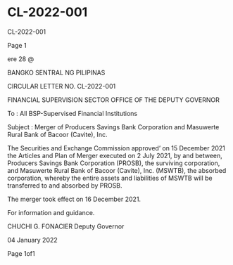# CL-2022-001

CL-2022-001

Page 1

ere 28 @

BANGKO SENTRAL NG PILIPINAS

CIRCULAR LETTER NO. CL-2022-001

FINANCIAL SUPERVISION SECTOR OFFICE OF THE DEPUTY GOVERNOR

To : All BSP-Supervised Financial Institutions

Subject : Merger of Producers Savings Bank Corporation and Masuwerte Rural Bank of Bacoor (Cavite), Inc.

The Securities and Exchange Commission approved’ on 15 December 2021 the Articles and Plan of Merger executed on 2 July 2021, by and between, Producers Savings Bank Corporation (PROSB), the surviving corporation, and Masuwerte Rural Bank of Bacoor (Cavite), Inc. (MSWTB), the absorbed corporation, whereby the entire assets and liabilities of MSWTB will be transferred to and absorbed by PROSB.

The merger took effect on 16 December 2021.

For information and guidance. 

CHUCHI G. FONACIER Deputy Governor

04 January 2022

Page 1of1